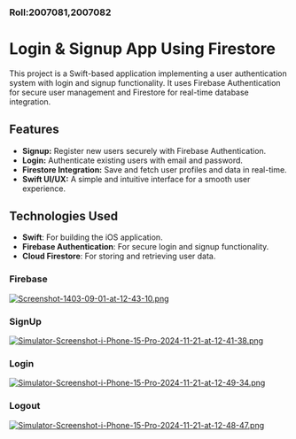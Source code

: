 ###  Roll:2007081,2007082


# Login & Signup App Using Firestore

This project is a Swift-based application implementing a user authentication system with login and signup functionality. It uses Firebase Authentication for secure user management and Firestore for real-time database integration.

## Features
- **Signup:** Register new users securely with Firebase Authentication.
- **Login:** Authenticate existing users with email and password.
- **Firestore Integration:** Save and fetch user profiles and data in real-time.
- **Swift UI/UX:** A simple and intuitive interface for a smooth user experience.

## Technologies Used
- **Swift**: For building the iOS application.
- **Firebase Authentication**: For secure login and signup functionality.
- **Cloud Firestore**: For storing and retrieving user data.

 ### Firebase
[![Screenshot-1403-09-01-at-12-43-10.png](https://i.postimg.cc/T1McgRvq/Screenshot-1403-09-01-at-12-43-10.png)](https://postimg.cc/62cRNx3y)


### SignUp
[![Simulator-Screenshot-i-Phone-15-Pro-2024-11-21-at-12-41-38.png](https://i.postimg.cc/W4y8pG9y/Simulator-Screenshot-i-Phone-15-Pro-2024-11-21-at-12-41-38.png)](https://postimg.cc/VSjnDCP9)

### Login
[![Simulator-Screenshot-i-Phone-15-Pro-2024-11-21-at-12-49-34.png](https://i.postimg.cc/76bRmPRF/Simulator-Screenshot-i-Phone-15-Pro-2024-11-21-at-12-49-34.png)](https://postimg.cc/r0XgpTMj)

### Logout
[![Simulator-Screenshot-i-Phone-15-Pro-2024-11-21-at-12-48-47.png](https://i.postimg.cc/VL9K9b6S/Simulator-Screenshot-i-Phone-15-Pro-2024-11-21-at-12-48-47.png)](https://postimg.cc/RNF14hw9)
